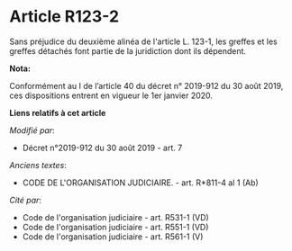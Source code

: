 # Article R123-2

Sans préjudice du deuxième alinéa de l'article L. 123-1, les greffes et les greffes détachés font partie de la juridiction
dont ils dépendent.

**Nota:**

Conformément au I de l’article 40 du décret n° 2019-912 du 30 août 2019, ces dispositions entrent en vigueur le 1er janvier
2020.

**Liens relatifs à cet article**

_Modifié par_:

  - Décret n°2019-912 du 30 août 2019 - art. 7

_Anciens textes_:

  - CODE DE L'ORGANISATION JUDICIAIRE. - art. R*811-4 al 1 (Ab)

_Cité par_:

  - Code de l'organisation judiciaire - art. R531-1 (VD)
  - Code de l'organisation judiciaire - art. R551-1 (VD)
  - Code de l'organisation judiciaire - art. R561-1 (V)
